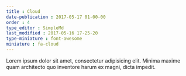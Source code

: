 ```yaml
---
title : Cloud
date-publication : 2017-05-17 01-00-00
order : 4
type_editor : SimpleMd
last_modified : 2017-05-16 17-25-20
type-miniature : font-awesome
miniature : fa-cloud
---
```

Lorem ipsum dolor sit amet, consectetur adipisicing elit. Minima maxime quam architecto quo inventore harum ex magni, dicta impedit.